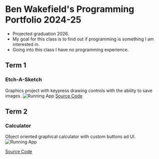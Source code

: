# Ben Wakefield's Programming Portfolio 2024-25
* Projected graduation 2026.
* My goal for this class is to find out if programming is something I am interested in.
* Going into this class I have no programming experience.

## Term 1
###  Etch-A-Sketch
Graphics project with keypress drawing controls with the ability to save images.
![Running App]()
[Source Code]()

## Term 2
### Calculator
Object oriented graphical calculator with custom buttons ad UI.
![Running App](https://private-user-images.githubusercontent.com/178813261/382853154-37abfe10-7f7c-4226-8978-a5bfbf629d4a.png?jwt=eyJhbGciOiJIUzI1NiIsInR5cCI6IkpXVCJ9.eyJpc3MiOiJnaXRodWIuY29tIiwiYXVkIjoicmF3LmdpdGh1YnVzZXJjb250ZW50LmNvbSIsImtleSI6ImtleTUiLCJleHAiOjE3MzA3NDE0ODYsIm5iZiI6MTczMDc0MTE4NiwicGF0aCI6Ii8xNzg4MTMyNjEvMzgyODUzMTU0LTM3YWJmZTEwLTdmN2MtNDIyNi04OTc4LWE1YmZiZjYyOWQ0YS5wbmc_WC1BbXotQWxnb3JpdGhtPUFXUzQtSE1BQy1TSEEyNTYmWC1BbXotQ3JlZGVudGlhbD1BS0lBVkNPRFlMU0E1M1BRSzRaQSUyRjIwMjQxMTA0JTJGdXMtZWFzdC0xJTJGczMlMkZhd3M0X3JlcXVlc3QmWC1BbXotRGF0ZT0yMDI0MTEwNFQxNzI2MjZaJlgtQW16LUV4cGlyZXM9MzAwJlgtQW16LVNpZ25hdHVyZT01YTBmZDhmYjU2MTNiOGJlOWEyOWM5MWYxMmI1MmE2OWUwMjIxZjZjNGFmZjU3MDY5NDhhZjYxNjg0YTNmYTIxJlgtQW16LVNpZ25lZEhlYWRlcnM9aG9zdCJ9.QwPlSKriloD9tbxU92htwc-IGYbJpeXaB9eCDAgdtms)

[Source Code](https://github.com/benwake9/programmingportfolio2025-a2/tree/main/src/CalculatorApp)
